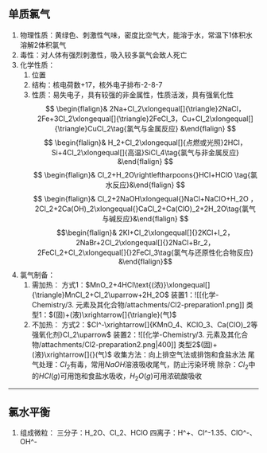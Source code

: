 ## 单质氯气
1. 物理性质：黄绿色、刺激性气味，密度比空气大，能溶于水，常温下1体积水溶解2体积氯气
2. 毒性：对人体有强烈刺激性，吸入较多氯气会致人死亡
3. 化学性质：
	1. 位置
	2. 结构：核电荷数+17，核外电子排布-2-8-7
	3. 性质：易失电子，具有较强的非金属性，性质活泼，具有强氧化性
$$ \begin{flalign}& 2Na+Cl_2\xlongequal[]{\triangle}2NaCl，2Fe+3Cl_2\xlongequal[]{\triangle}2FeCl_3，Cu+Cl_2\xlongequal[]{\triangle}CuCl_2\tag{氯气与金属反应} &\end{flalign} $$
$$ \begin{flalign}& H_2+Cl_2\xlongequal[]{点燃或光照}2HCl，Si+4Cl_2\xlongequal[]{高温}SiCl_4\tag{氯气与非金属反应} &\end{flalign} $$
$$ \begin{flalign}& Cl_2+H_2O\rightleftharpoons{}HCl+HClO \tag{氯水反应}&\end{flalign} $$
$$ \begin{flalign}& Cl_2+2NaOH\xlongequal{}NaCl+NaClO+H_2O ， 2Cl_2+2Ca(OH)_2\xlongequal{}CaCl_2+Ca(ClO)_2+2H_2O\tag{氯气与碱反应}&\end{flalign} $$
$$\begin{flalign}& 2KI+Cl_2\xlongequal[]{}2KCl+I_2，2NaBr+2Cl_2\xlongequal[]{}2NaCl+Br_2，2FeCl_2+Cl_2\xlongequal[]{}2FeCl_3\tag{氯气与还原性化合物反应} &\end{flalign}$$
4. 氯气制备：
   1. 需加热：
		方式1：$MnO_2+4HCl\text{(浓)}\xlongequal[]{\triangle}MnCl_2+Cl_2\uparrow+2H_2O$
		装置1：![[化学-Chemistry/3. 元素及其化合物/attachments/Cl2-preparation1.png]]
		类型1：$(固)+(液)\xrightarrow[]{\triangle}(气)$
    2. 不加热：
		方式2：$Cl^-\xrightarrow[]{KMnO_4、KClO_3、Ca(ClO)_2等强氧化剂}Cl_2\uparrow$
		装置2：![[化学-Chemistry/3. 元素及其化合物/attachments/Cl2-preparation2.png|400]]
		类型2$(固)+(液)\xrightarrow[]{}(气)$
	收集方法：向上排空气法或排饱和食盐水法
	尾气处理：$Cl_2$有毒，常用$NaOH$溶液吸收尾气，防止污染环境
    除杂：$Cl_2$中的$HCl(g)$可用饱和食盐水吸收，$H_2O(g)$可用浓硫酸吸收
---
## 氯水平衡
1. 组成微粒：
	三分子：H_2O、Cl_2、HClO
	 四离子：H^+、Cl^-1.35、ClO^-、OH^-
